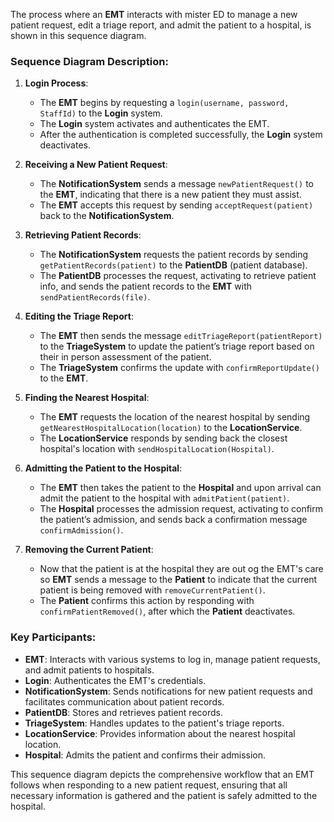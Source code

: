 The process where an **EMT** interacts with mister ED to manage a new patient request, edit a triage report, and admit the patient to a hospital, is shown in this sequence diagram.

### Sequence Diagram Description:

1. **Login Process**:
   - The **EMT** begins by requesting a `login(username, password, StaffId)` to the **Login** system.
   - The **Login** system activates and authenticates the EMT.
   - After the authentication is completed successfully, the **Login** system deactivates.

2. **Receiving a New Patient Request**:
   - The **NotificationSystem** sends a message `newPatientRequest()` to the **EMT**, indicating that there is a new patient they must assist.
   - The **EMT** accepts this request by sending `acceptRequest(patient)` back to the **NotificationSystem**.

3. **Retrieving Patient Records**:
   - The **NotificationSystem** requests the patient records by sending `getPatientRecords(patient)` to the **PatientDB** (patient database).
   - The **PatientDB** processes the request, activating to retrieve patient info, and sends the patient records to the **EMT** with `sendPatientRecords(file)`.

4. **Editing the Triage Report**:
   - The **EMT** then sends the message `editTriageReport(patientReport)` to the **TriageSystem** to update the patient’s triage report based on their in person assessment of the patient.
   - The **TriageSystem** confirms the update with `confirmReportUpdate()` to the **EMT**.

5. **Finding the Nearest Hospital**:
   - The **EMT** requests the location of the nearest hospital by sending `getNearestHospitalLocation(location)` to the **LocationService**.
   - The **LocationService** responds by sending back the closest hospital's location with `sendHospitalLocation(Hospital)`.

6. **Admitting the Patient to the Hospital**:
   - The **EMT** then takes the patient to the **Hospital** and upon arrival can admit the patient to the hospital with `admitPatient(patient)`.
   - The **Hospital** processes the admission request, activating to confirm the patient’s admission, and sends back a confirmation message `confirmAdmission()`.

7. **Removing the Current Patient**:
   - Now that the patient is at the hospital they are out og the EMT's care so **EMT** sends a message to the **Patient** to indicate that the current patient is being removed with `removeCurrentPatient()`.
   - The **Patient** confirms this action by responding with `confirmPatientRemoved()`, after which the **Patient** deactivates.

### Key Participants:
- **EMT**: Interacts with various systems to log in, manage patient requests, and admit patients to hospitals.
- **Login**: Authenticates the EMT's credentials.
- **NotificationSystem**: Sends notifications for new patient requests and facilitates communication about patient records.
- **PatientDB**: Stores and retrieves patient records.
- **TriageSystem**: Handles updates to the patient's triage reports.
- **LocationService**: Provides information about the nearest hospital location.
- **Hospital**: Admits the patient and confirms their admission.

This sequence diagram depicts the comprehensive workflow that an EMT follows when responding to a new patient request, ensuring that all necessary information is gathered and the patient is safely admitted to the hospital.
